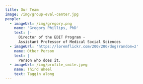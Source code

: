 ```yaml
---
title: Our Team
image: /img/group-eval-center.jpg
people:
  - imageUrl: /img/gregory.png
    name: 'Gregory Phillips, PhD'
    text: |-
      Director of the EDIT Program -
      Assistant Professor of Medical Social Sciences
  - imageUrl: 'https://loremflickr.com/200/200/dog?random=2'
    name: Other Person
    text: |
      Person who does it.
  - imageUrl: /img/profile_smile.jpeg
    name: Third Wheel
    text: Taggin along
---
```


